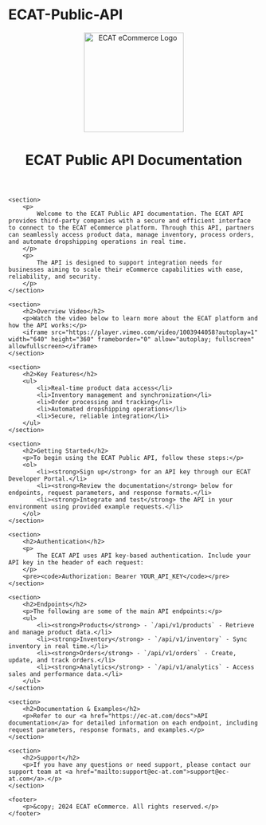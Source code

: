 # ECAT-Public-API
<!DOCTYPE html>
<html lang="en">
<head>
    <meta charset="UTF-8">
    <meta name="viewport" content="width=device-width, initial-scale=1.0">
    <title>ECAT Public API Documentation</title>
</head>
<body>
    <header>
        <img src="https://ec-at.com/wp-content/uploads/2024/11/logoecat.png" alt="ECAT eCommerce Logo" width="200">
        <h1>ECAT Public API Documentation</h1>
    </header>

    <section>
        <p>
            Welcome to the ECAT Public API documentation. The ECAT API provides third-party companies with a secure and efficient interface to connect to the ECAT eCommerce platform. Through this API, partners can seamlessly access product data, manage inventory, process orders, and automate dropshipping operations in real time.
        </p>
        <p>
            The API is designed to support integration needs for businesses aiming to scale their eCommerce capabilities with ease, reliability, and security.
        </p>
    </section>

    <section>
        <h2>Overview Video</h2>
        <p>Watch the video below to learn more about the ECAT platform and how the API works:</p>
        <iframe src="https://player.vimeo.com/video/1003944058?autoplay=1" width="640" height="360" frameborder="0" allow="autoplay; fullscreen" allowfullscreen></iframe>
    </section>

    <section>
        <h2>Key Features</h2>
        <ul>
            <li>Real-time product data access</li>
            <li>Inventory management and synchronization</li>
            <li>Order processing and tracking</li>
            <li>Automated dropshipping operations</li>
            <li>Secure, reliable integration</li>
        </ul>
    </section>

    <section>
        <h2>Getting Started</h2>
        <p>To begin using the ECAT Public API, follow these steps:</p>
        <ol>
            <li><strong>Sign up</strong> for an API key through our ECAT Developer Portal.</li>
            <li><strong>Review the documentation</strong> below for endpoints, request parameters, and response formats.</li>
            <li><strong>Integrate and test</strong> the API in your environment using provided example requests.</li>
        </ol>
    </section>

    <section>
        <h2>Authentication</h2>
        <p>
            The ECAT API uses API key-based authentication. Include your API key in the header of each request:
        </p>
        <pre><code>Authorization: Bearer YOUR_API_KEY</code></pre>
    </section>

    <section>
        <h2>Endpoints</h2>
        <p>The following are some of the main API endpoints:</p>
        <ul>
            <li><strong>Products</strong> - `/api/v1/products` - Retrieve and manage product data.</li>
            <li><strong>Inventory</strong> - `/api/v1/inventory` - Sync inventory in real time.</li>
            <li><strong>Orders</strong> - `/api/v1/orders` - Create, update, and track orders.</li>
            <li><strong>Analytics</strong> - `/api/v1/analytics` - Access sales and performance data.</li>
        </ul>
    </section>

    <section>
        <h2>Documentation & Examples</h2>
        <p>Refer to our <a href="https://ec-at.com/docs">API documentation</a> for detailed information on each endpoint, including request parameters, response formats, and examples.</p>
    </section>

    <section>
        <h2>Support</h2>
        <p>If you have any questions or need support, please contact our support team at <a href="mailto:support@ec-at.com">support@ec-at.com</a>.</p>
    </section>

    <footer>
        <p>&copy; 2024 ECAT eCommerce. All rights reserved.</p>
    </footer>
</body>
</html>
